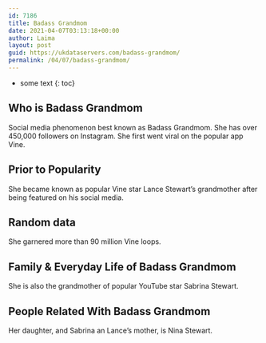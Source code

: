 ```yaml
---
id: 7186
title: Badass Grandmom
date: 2021-04-07T03:13:18+00:00
author: Laima
layout: post
guid: https://ukdataservers.com/badass-grandmom/
permalink: /04/07/badass-grandmom/
---
```


* some text
{: toc}


## Who is Badass Grandmom
                  
                  
                  
Social media phenomenon best known as Badass Grandmom. She has over 450,000 followers on Instagram. She first went viral on the popular app Vine. 
                  
              
            
              
            
                
                
                
## Prior to Popularity
                  
                  
                  
She became known as popular Vine star Lance Stewart&#8217;s grandmother after being featured on his social media.
                  
              
            
              
            
                
                
                
## Random data
                  
                  
                  
She garnered more than 90 million Vine loops.
                  
              
            
              
            
                
                
                
## Family & Everyday Life of Badass Grandmom
                  
                  
                  
She is also the grandmother of popular YouTube star Sabrina Stewart.
                  
              
            
              
            
                
                
                
## People Related With Badass Grandmom
                  
                  
                  
Her daughter, and Sabrina an Lance&#8217;s mother, is Nina Stewart.
                  
              
            
              
            
                
              
            
              
              
            
            
              
            
          
          
          